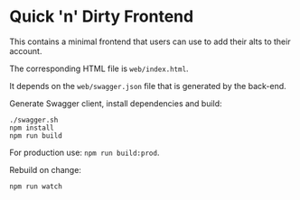 # Quick 'n' Dirty Frontend

This contains a minimal frontend that users can use to
add their alts to their account.

The corresponding HTML file is `web/index.html`.

It depends on the `web/swagger.json` file that is generated by the back-end.

Generate Swagger client, install dependencies and build:

```
./swagger.sh
npm install
npm run build
```

For production use: `npm run build:prod`.

Rebuild on change:
```
npm run watch
```

